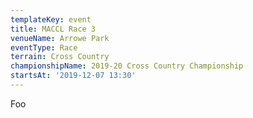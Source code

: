 ```yaml
---
templateKey: event
title: MACCL Race 3
venueName: Arrowe Park
eventType: Race
terrain: Cross Country
championshipName: 2019-20 Cross Country Championship
startsAt: '2019-12-07 13:30'
---
```

Foo
